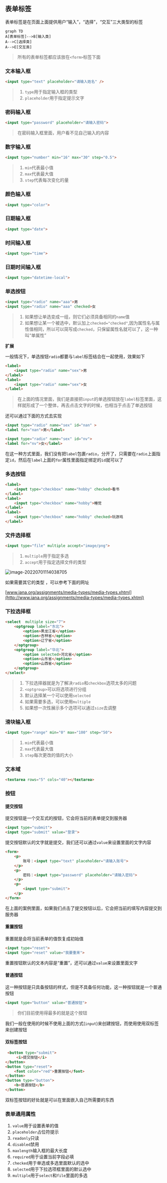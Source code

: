 ## 表单标签

表单标签是在页面上面提供用户“输入”，“选择”，“交互”三大类型的标签

```mermaid
graph TD
A[表单标签]-->B[输入类]
A-->C[选择类]
A-->E[交互类]
```

> 所有的表单标签都应该放在`<form>`标签下面

### 文本输入框

```html
<input type="text" placeholder="请输入姓名" />
```

> 1. `type`用于指定输入框的类型 
> 2. `placeholder`用于指定提示文字

### 密码输入框 

```html
<input type="password" placeholder="请输入密码">
```

> 在密码输入框里面，用户看不见自己输入的内容

### 数字输入框 

```html
<input type="number" min="16" max="30" step="0.5">
```

> 1. `min`代表最小值
> 2. `max`代表最大值
> 3. `step`代表每次变化的量

### 颜色输入框 

```html
<input type="color">
```

### 日期输入框 

```html
<input type="date">
```

### 时间输入框 

```html
<input type="time">
```

### 日期时间输入框 

```html
<input type="datetime-local">
```

### 单选按钮

```html
<input type="radio" name="aaa">男
<input type="radio" name="aaa" checked>女
```

> 1. 如果想让单选变成一组，则它们必须具备相同的`name`值
> 2. 如果想让某一个被选中，默认加上`checked="checked"`,因为属性名与属性值相同，所以可以简写成`checked`，只保留属性名就可以了，这一种叫“单属性”

**扩展**

一般情况下，单选按钮`radio`都要与`label`标签结合在一起使用，效果如下

```html
<label>
    <input type="radio" name="sex">男
</label>
<label>
    <input type="radio" name="sex">女
</label>
```

> 在上面的情况里面，我们是直接把`input`的单选按钮放在`label`标签里面，这样就形成了一个整体，再去点击文字的时候，也相当于点击了单选按钮

还可以通过下面的方式去实现

```html
<input type="radio" name="sex" id="nan" >
<label for="nan">男</label>

<input type="radio" name="sex" id="nv">
<label for="nv">女</label>
```

在这一种方式里面，我们没有把`label`包裹`radio`，分开了，只需要在`radio`上面指定`id`，然后在`label`上面的`for`属性里面指定绑定的`id`就可以了

### 多选按钮

```html
<label>
    <input type="checkbox" name="hobby" checked>看书
</label>
<label>
    <input type="checkbox" name="hobby">睡觉
</label>
<label>
    <input type="checkbox" name="hobby" checked>玩游戏
</label>
```

### 文件选择框 

```html
<input type="file" multiple accept="image/png">
```

> 1. `multiple`用于指定多选
> 2. `accept`用于指定选择文件的类型

![image-20220701114038705](assets/表单标签/image-20220701114038705.png)

如果需要其它的类型 ，可以参考下面的网址

[www.iana.org/assignments/media-types/media-types.xhtml](http://www.iana.org/assignments/media-types/media-types.xhtml)

### 下拉选择框 

```html
<select  multiple size="7">
    <optgroup label="东北">
        <option>黑龙江省</option>
        <option>吉林省</option>
        <option>辽宁省</option>
    </optgroup>
    <optgroup label="华北">
        <option selected>河北省</option>
        <option>山东省</option>
        <option>山西省</option>
    </optgroup>
</select>
```

> 1. 下拉选择器就是为了解决`radio`和`checkbox`选项太多的问题
> 2. `<optgroup>`可以将选项进行分组
> 3. 默认选择某一个可以使用`selected`
> 4. 如果需要多选，可以使用`multiple`
> 5. 如果想一次性展示多个选项可以通过`size`去调整

### 滑块输入框

```html
<input type="range" min="0" max="100" step="50">
```

> 1. `min`代表最小值
> 2. `max`代表最大值
> 3. `step`每次更改的值的大小

### 文本域

```html
<textarea rows="5" cols="40"></textarea>
```

### 按钮

#### 提交按钮

提交按钮是一个交互式的按钮，它会将当前的表单提交到服务器

```html
<input type="submit">
<input type="submit" value="登录">
```

提交按钮默认的文字就是提交，我们还可以通过`value`来设置里面的文字内容

```html
<form>
    <p>
        账号：<input type="text" placeholder="请输入账号">
    </p>
    <p>
        密码：<input type="password" placeholder="请输入密码">
    </p>
    <p>
        <input type="submit">
    </p>
</form>
```

在上面的案例里面，如果我们点击了提交按钮以后，它会把当前的填写内容提交到服务器

#### 重置按钮

重置就是会将当前表单的值恢复成初始值

```html
<input type="reset">
<input type="reset" value="我要重来">
```

重置按钮默认的文本内容是“重置”，还可以通过`value`来设置里面文字 

#### 普通按钮

这一种按钮是只具备按钮的样式，但是不具备任何功能，这一种按钮就是一个普通按钮

```html
<input type="button" value="普通按钮">
```

> 你们目前使用得最多的就是这个按钮

我们一般在使用的时候不使用上面的方式(`input`)来创建按钮，而使用使用双标签来创建按钮

#### 双标签按钮

```html
 <button type="submit">
     <i>提交按钮</i>
</button>
<button type="reset">
    <font color="red">重置按钮</font>
</button>
<button type="button">
    <b>普通按钮</b>
</button>
```

双标签按钮的好处就是可以在里面嵌入自己所需要的东西

### 表单通用属性

1. `value`用于设置表单的值
2. `placeholder`占位符提示
3. `readonly`只读
4. `disabled`禁用
5. `maxlength`输入框的最大长度
6. `required`用于设置当前字段必填
7. `checked`用于单选或多选里面默认的选中
8. `selected`用于下拉选项框里面的默认选中
9. `multiple`用于`select`和`file`里面的多选